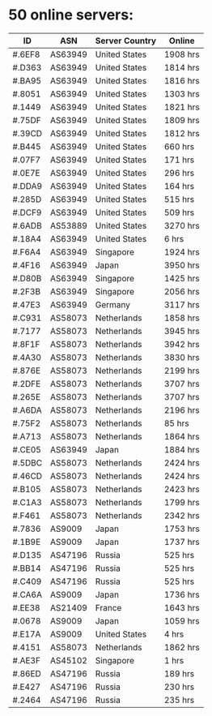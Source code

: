 # 50 online servers:

| ID | ASN | Server Country | Online |
| ------ | ------ | ------ | ------ |
| #.6EF8 | AS63949 | United States | 1908 hrs |
| #.D363 | AS63949 | United States | 1814 hrs |
| #.BA95 | AS63949 | United States | 1816 hrs |
| #.8051 | AS63949 | United States | 1303 hrs |
| #.1449 | AS63949 | United States | 1821 hrs |
| #.75DF | AS63949 | United States | 1809 hrs |
| #.39CD | AS63949 | United States | 1812 hrs |
| #.B445 | AS63949 | United States | 660 hrs |
| #.07F7 | AS63949 | United States | 171 hrs |
| #.0E7E | AS63949 | United States | 296 hrs |
| #.DDA9 | AS63949 | United States | 164 hrs |
| #.285D | AS63949 | United States | 515 hrs |
| #.DCF9 | AS63949 | United States | 509 hrs |
| #.6ADB | AS53889 | United States | 3270 hrs |
| #.18A4 | AS63949 | United States | 6 hrs |
| #.F6A4 | AS63949 | Singapore | 1924 hrs |
| #.4F16 | AS63949 | Japan | 3950 hrs |
| #.D80B | AS63949 | Singapore | 1425 hrs |
| #.2F3B | AS63949 | Singapore | 2056 hrs |
| #.47E3 | AS63949 | Germany | 3117 hrs |
| #.C931 | AS58073 | Netherlands | 1858 hrs |
| #.7177 | AS58073 | Netherlands | 3945 hrs |
| #.8F1F | AS58073 | Netherlands | 3942 hrs |
| #.4A30 | AS58073 | Netherlands | 3830 hrs |
| #.876E | AS58073 | Netherlands | 2199 hrs |
| #.2DFE | AS58073 | Netherlands | 3707 hrs |
| #.265E | AS58073 | Netherlands | 3707 hrs |
| #.A6DA | AS58073 | Netherlands | 2196 hrs |
| #.75F2 | AS58073 | Netherlands | 85 hrs |
| #.A713 | AS58073 | Netherlands | 1864 hrs |
| #.CE05 | AS63949 | Japan | 1884 hrs |
| #.5DBC | AS58073 | Netherlands | 2424 hrs |
| #.46CD | AS58073 | Netherlands | 2424 hrs |
| #.B105 | AS58073 | Netherlands | 2423 hrs |
| #.C1A3 | AS58073 | Netherlands | 1799 hrs |
| #.F461 | AS58073 | Netherlands | 2342 hrs |
| #.7836 | AS9009 | Japan | 1753 hrs |
| #.1B9E | AS9009 | Japan | 1737 hrs |
| #.D135 | AS47196 | Russia | 525 hrs |
| #.BB14 | AS47196 | Russia | 525 hrs |
| #.C409 | AS47196 | Russia | 525 hrs |
| #.CA6A | AS9009 | Japan | 1736 hrs |
| #.EE38 | AS21409 | France | 1643 hrs |
| #.0678 | AS9009 | Japan | 1059 hrs |
| #.E17A | AS9009 | United States | 4 hrs |
| #.4151 | AS58073 | Netherlands | 1862 hrs |
| #.AE3F | AS45102 | Singapore | 1 hrs |
| #.86ED | AS47196 | Russia | 189 hrs |
| #.E427 | AS47196 | Russia | 230 hrs |
| #.2464 | AS47196 | Russia | 235 hrs |

